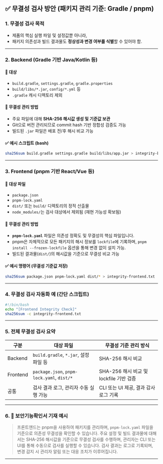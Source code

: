 ## ✅ 무결성 검사 방안 (패키지 관리 기준: **Gradle / pnpm**)

### 1. **무결성 검사 목적**

* 제품의 핵심 실행 파일 및 설정값뿐 아니라,
* 패키지 의존성과 빌드 결과물도 **정상성과 변경 여부를 식별**할 수 있어야 함.

---

### 2. **Backend (Gradle 기반 Java/Kotlin 등)**

#### 📌 대상

* `build.gradle`, `settings.gradle`, `gradle.properties`
* `build/libs/*.jar`, `config/*.yml` 등
* `.gradle` 캐시 디렉토리 제외

#### 📌 무결성 관리 방법

* 주요 파일에 대해 **SHA-256 해시값 생성 및 기준값 보관**
* Git으로 버전 관리되므로 commit hash 기반 정합성 검증도 가능
* 빌드된 `.jar` 파일은 배포 전/후 해시 비교 가능

#### ✅ 예시 스크립트 (bash)

```bash
sha256sum build.gradle settings.gradle build/libs/app.jar > integrity-backend.txt
```

---

### 3. **Frontend (pnpm 기반 React/Vue 등)**

#### 📌 대상 파일

* `package.json`
* `pnpm-lock.yaml`
* `dist/` 또는 `build/` 디렉토리의 정적 산출물
* `node_modules/`는 검사 대상에서 제외됨 (재현 가능성 확보됨)

#### 📌 무결성 관리 방법

* **`pnpm-lock.yaml`** 파일은 의존성 정확도 및 무결성의 핵심 파일입니다.
* pnpm은 자체적으로 모든 패키지의 해시 정보를 `lockfile`에 기록하며,
  `pnpm install --frozen-lockfile` 옵션을 통해 변경 없이 설치 가능.
* 빌드된 결과물(`dist/`)의 해시값을 기준으로 무결성 비교 가능

#### ✅ 예시 명령어 (무결성 기준값 저장)

```bash
sha256sum package.json pnpm-lock.yaml dist/* > integrity-frontend.txt
```

---

### 4. **무결성 검사 자동화 예 (간단 스크립트)**

```bash
#!/bin/bash
echo "[Frontend Integrity Check]"
sha256sum -c integrity-frontend.txt
```

---

### 5. **전체 무결성 검사 요약**

| 구분       | 대상 파일                                      | 무결성 기준 관리 방식                   |
| -------- | ------------------------------------------ | ------------------------------ |
| Backend  | `build.gradle`, `*.jar`, 설정 파일 등           | SHA-256 해시 비교                  |
| Frontend | `package.json`, `pnpm-lock.yaml`, `dist/*` | SHA-256 해시 비교 및 lockfile 기반 검증 |
| 공통       | 검사 결과 로그, 관리자 수동 실행 가능                     | CLI 또는 UI 제공, 결과 감사 로그 기록      |

---

### 6. 📄 보안기능확인서 기재 예시

> 프론트엔드는 pnpm을 사용하여 패키지를 관리하며, `pnpm-lock.yaml` 파일을 기준으로 의존성 무결성을 확인할 수 있습니다. 주요 설정 및 빌드 결과물에 대해서는 SHA-256 해시값을 기준으로 무결성 검사를 수행하며, 관리자는 CLI 또는 UI를 통해 수동으로 검사를 실행할 수 있습니다. 검사 결과는 로그로 기록되며, 변경 감지 시 관리자 알림 또는 대응 조치가 이루어집니다.

---
